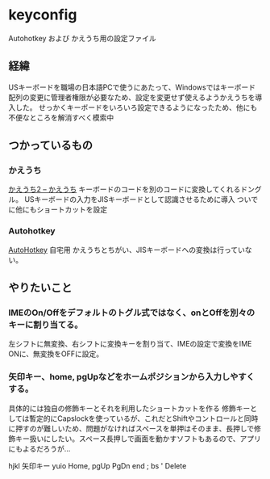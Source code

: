 # keyconfig
Autohotkey および かえうち用の設定ファイル

## 経緯
USキーボードを職場の日本語PCで使うにあたって、Windowsではキーボード配列の変更に管理者権限が必要なため、設定を変更せず使えるようかえうちを導入した。
せっかくキーボードをいろいろ設定できるようになったため、他にも不便なところを解消すべく模索中

## つかっているもの
### かえうち
[かえうち2 – かえうち](https://kaeuchi.jp/summary/)
キーボードのコードを別のコードに変換してくれるドングル。
USキーボードの入力をJISキーボードとして認識させるために導入
ついでに他にもショートカットを設定

### Autohotkey
[AutoHotkey](https://www.autohotkey.com/)
自宅用
かえうちとちがい、JISキーボードへの変換は行っていない。

## やりたいこと

### IMEのOn/Offをデフォルトのトグル式ではなく、onとOffを別々のキーに割り当てる。
左シフトに無変換、右シフトに変換キーを割り当て、IMEの設定で変換をIME ONに、無変換をOFFに設定。

### 矢印キー、home, pgUpなどをホームポジションから入力しやすくする。
具体的には独自の修飾キーとそれを利用したショートカットを作る
修飾キーとしては暫定的にCapslockを使っているが、これだとShiftやコントロールと同時に押すのが難しいため、問題がなければスペースを単押はそのまま、長押しで修飾キー扱いにしたい。スペース長押しで画面を動かすソフトもあるので、アプリにもよるだろうが…

hjkl 矢印キー
yuio Home, pgUp PgDn end
; bs
' Delete
